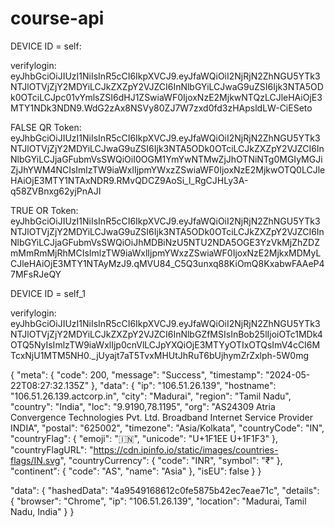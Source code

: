 # course-api
DEVICE ID = self:

verifylogin:
eyJhbGciOiJIUzI1NiIsInR5cCI6IkpXVCJ9.eyJfaWQiOiI2NjRjN2ZhNGU5YTk3NTJlOTVjZjY2MDYiLCJkZXZpY2VJZCI6InNlbGYiLCJwaG9uZSI6Ijk3NTA5ODk0OTciLCJpc01vYmlsZSI6dHJ1ZSwiaWF0IjoxNzE2MjkwNTQzLCJleHAiOjE3MTY1NDk3NDN9.WdG2zAx8NSVy80ZJ7W7zxd0fd3zHApsldLW-CiESeto

FALSE QR Token:
eyJhbGciOiJIUzI1NiIsInR5cCI6IkpXVCJ9.eyJfaWQiOiI2NjRjN2ZhNGU5YTk3NTJlOTVjZjY2MDYiLCJwaG9uZSI6Ijk3NTA5ODk0OTciLCJkZXZpY2VJZCI6InNlbGYiLCJjaGFubmVsSWQiOiI0OGM1YmYwNTMwZjJhOTNiNTg0MGIyMGJiZjJhYWM4NCIsImlzTW9iaWxlIjpmYWxzZSwiaWF0IjoxNzE2MjkwOTQ0LCJleHAiOjE3MTY1NTAxNDR9.RMvQDCZ9AoSi_l_RgCJHLy3A-q58ZVBnxg62yjPnAJI

TRUE OR Token:
eyJhbGciOiJIUzI1NiIsInR5cCI6IkpXVCJ9.eyJfaWQiOiI2NjRjN2ZhNGU5YTk3NTJlOTVjZjY2MDYiLCJwaG9uZSI6Ijk3NTA5ODk0OTciLCJkZXZpY2VJZCI6InNlbGYiLCJjaGFubmVsSWQiOiJhMDBiNzU5NTU2NDA5OGE3YzVkMjZhZDZmMmRmMjRhMCIsImlzTW9iaWxlIjpmYWxzZSwiaWF0IjoxNzE2MjkxMDMyLCJleHAiOjE3MTY1NTAyMzJ9.qMVU84_C5Q3unxq88KiOmQ8KxabwFAAeP47MFsRJeQY


DEVICE ID = self_1

verifylogin:
eyJhbGciOiJIUzI1NiIsInR5cCI6IkpXVCJ9.eyJfaWQiOiI2NjRjN2ZhNGU5YTk3NTJlOTVjZjY2MDYiLCJkZXZpY2VJZCI6InNlbGZfMSIsInBob25lIjoiOTc1MDk4OTQ5NyIsImlzTW9iaWxlIjp0cnVlLCJpYXQiOjE3MTYyOTIxOTQsImV4cCI6MTcxNjU1MTM5NH0._jUyajt7aT5TvxMHUtJhRuT6bUjhymZrZxlph-5W0mg



{
  "meta": {
    "code": 200,
    "message": "Success",
    "timestamp": "2024-05-22T08:27:32.135Z"
  },
  "data": {
    "ip": "106.51.26.139",
    "hostname": "106.51.26.139.actcorp.in",
    "city": "Madurai",
    "region": "Tamil Nadu",
    "country": "India",
    "loc": "9.9190,78.1195",
    "org": "AS24309 Atria Convergence Technologies Pvt. Ltd. Broadband Internet Service Provider INDIA",
    "postal": "625002",
    "timezone": "Asia/Kolkata",
    "countryCode": "IN",
    "countryFlag": {
      "emoji": "🇮🇳",
      "unicode": "U+1F1EE U+1F1F3"
    },
    "countryFlagURL": "https://cdn.ipinfo.io/static/images/countries-flags/IN.svg",
    "countryCurrency": {
      "code": "INR",
      "symbol": "₹"
    },
    "continent": {
      "code": "AS",
      "name": "Asia"
    },
    "isEU": false
  }
}


"data": {
    "hashedData": "4a9549168612c0fe5875b42ec7eae71c",
    "details": {
      "browser": "Chrome",
      "ip": "106.51.26.139",
      "location": "Madurai, Tamil Nadu, India"
    }
  }

